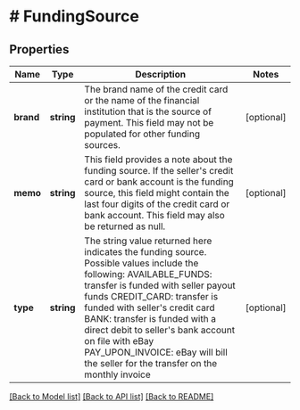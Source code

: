 # # FundingSource

## Properties

Name | Type | Description | Notes
------------ | ------------- | ------------- | -------------
**brand** | **string** | The brand name of the credit card or the name of the financial institution that is the source of payment. This field may not be populated for other funding sources. | [optional]
**memo** | **string** | This field provides a note about the funding source. If the seller&#39;s credit card or bank account is the funding source, this field might contain the last four digits of the credit card or bank account. This field may also be returned as null. | [optional]
**type** | **string** | The string value returned here indicates the funding source. Possible values include the following: AVAILABLE_FUNDS: transfer is funded with seller payout funds CREDIT_CARD: transfer is funded with seller&#39;s credit card BANK: transfer is funded with a direct debit to seller&#39;s bank account on file with eBay PAY_UPON_INVOICE: eBay will bill the seller for the transfer on the monthly invoice | [optional]

[[Back to Model list]](../../README.md#models) [[Back to API list]](../../README.md#endpoints) [[Back to README]](../../README.md)
